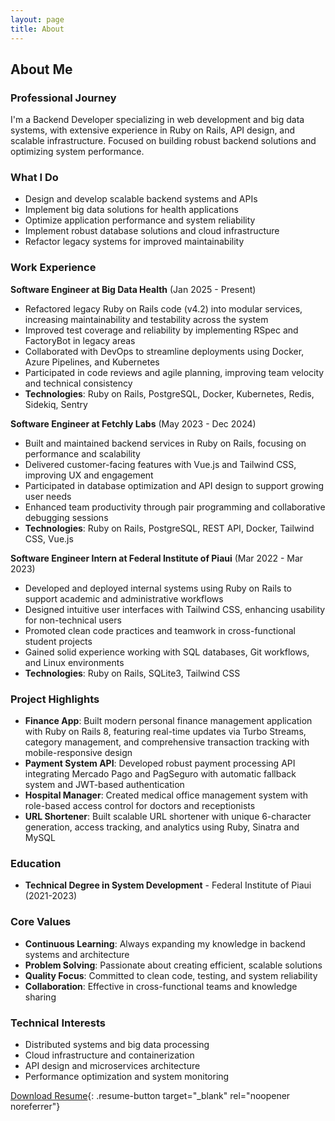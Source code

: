 ```yaml
---
layout: page
title: About
---
```


## About Me

### Professional Journey
I'm a Backend Developer specializing in web development and big data systems, with extensive experience in Ruby on Rails, API design, and scalable infrastructure. Focused on building robust backend solutions and optimizing system performance.

### What I Do
- Design and develop scalable backend systems and APIs
- Implement big data solutions for health applications
- Optimize application performance and system reliability
- Implement robust database solutions and cloud infrastructure
- Refactor legacy systems for improved maintainability

### Work Experience

**Software Engineer at Big Data Health** (Jan 2025 - Present)
- Refactored legacy Ruby on Rails code (v4.2) into modular services, increasing maintainability and testability across the system
- Improved test coverage and reliability by implementing RSpec and FactoryBot in legacy areas
- Collaborated with DevOps to streamline deployments using Docker, Azure Pipelines, and Kubernetes
- Participated in code reviews and agile planning, improving team velocity and technical consistency
- **Technologies**: Ruby on Rails, PostgreSQL, Docker, Kubernetes, Redis, Sidekiq, Sentry

**Software Engineer at Fetchly Labs** (May 2023 - Dec 2024)
- Built and maintained backend services in Ruby on Rails, focusing on performance and scalability
- Delivered customer-facing features with Vue.js and Tailwind CSS, improving UX and engagement
- Participated in database optimization and API design to support growing user needs
- Enhanced team productivity through pair programming and collaborative debugging sessions
- **Technologies**: Ruby on Rails, PostgreSQL, REST API, Docker, Tailwind CSS, Vue.js

**Software Engineer Intern at Federal Institute of Piaui** (Mar 2022 - Mar 2023)
- Developed and deployed internal systems using Ruby on Rails to support academic and administrative workflows
- Designed intuitive user interfaces with Tailwind CSS, enhancing usability for non-technical users
- Promoted clean code practices and teamwork in cross-functional student projects
- Gained solid experience working with SQL databases, Git workflows, and Linux environments
- **Technologies**: Ruby on Rails, SQLite3, Tailwind CSS

### Project Highlights

- **Finance App**: Built modern personal finance management application with Ruby on Rails 8, featuring real-time updates via Turbo Streams, category management, and comprehensive transaction tracking with mobile-responsive design
- **Payment System API**: Developed robust payment processing API integrating Mercado Pago and PagSeguro with automatic fallback system and JWT-based authentication
- **Hospital Manager**: Created medical office management system with role-based access control for doctors and receptionists
- **URL Shortener**: Built scalable URL shortener with unique 6-character generation, access tracking, and analytics using Ruby, Sinatra and MySQL

### Education
- **Technical Degree in System Development** - Federal Institute of Piaui (2021-2023)

### Core Values
- **Continuous Learning**: Always expanding my knowledge in backend systems and architecture
- **Problem Solving**: Passionate about creating efficient, scalable solutions
- **Quality Focus**: Committed to clean code, testing, and system reliability
- **Collaboration**: Effective in cross-functional teams and knowledge sharing

### Technical Interests
- Distributed systems and big data processing
- Cloud infrastructure and containerization
- API design and microservices architecture
- Performance optimization and system monitoring

[Download Resume](https://drive.google.com/file/d/1AgudvbdcNBSyUE2WCRQl_F_hlJec-CCz/view){: .resume-button target="_blank" rel="noopener noreferrer"}
